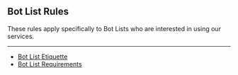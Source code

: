 ## Bot List Rules
These rules apply specifically to Bot Lists who are interested in using our services.

--- 

- [Bot List Etiquette](./Etiquette.md)
- [Bot List Requirements](./Requirements.md)
